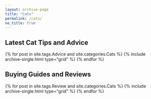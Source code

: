 ```yaml
---
layout: archive-page
title: "Cats"
permalink: /cats/
no_title: true
---
```


<h2 class="cf align-center h2-margin-top">Latest Cat Tips and Advice</h2>

<div class="grid__wrapper">
  {% for post in site.tags.Advice and site.categories.Cats %}
    {% include archive-single.html type="grid" %}
  {% endfor %}
</div>

<h2 class="cf align-center">Buying Guides and Reviews</h2>

<div class="grid__wrapper">
  {% for post in site.tags.Review and site.categories.Cats %}
    {% include archive-single.html type="grid" %}
  {% endfor %}
</div>

